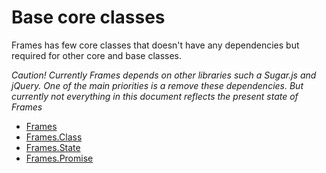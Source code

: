 # Base core classes

Frames has few core classes that doesn't have any dependencies but required for
other core and base classes.

_Caution! Currently Frames depends on other libraries such a Sugar.js and
jQuery. One of the main priorities is a remove these dependencies. But currently
not everything in this document reflects the present state of Frames_

* [Frames](./core/frames.md)
* [Frames.Class](./core/class.md)
* [Frames.State](./core/state.md)
* [Frames.Promise](./core/promise.md)
